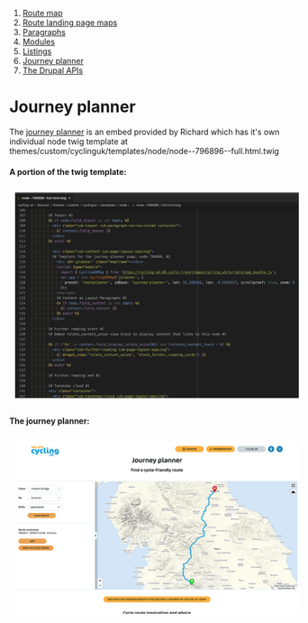 1. [Route map](route-content-type.md)
2. [Route landing page maps](route-landing-page-content-type.md)
3. [Paragraphs](paragraph-embeds.md)
4. [Modules](relevant-modules.md)
5. [Listings](listing-pages.md)
6. [Journey planner](journey-planner.md)
7. [The Drupal APIs](api.md)

# Journey planner
The <a href="https://www.cyclinguk.org/journey-planner" target="_blank">journey planner</a> is an embed provided by Richard which has it's own individual node twig template at themes/custom/cyclinguk/templates/node/node--796896--full.html.twig

#### A portion of the twig template:
<img src="assets/map-doc-journey-planner-twig.png" alt="journey planner twig" style="padding: 10px;"/>

#### The journey planner:
<img src="assets/map-doc-journey-planner.png" alt="journey planner" style="padding: 10px;"/>
